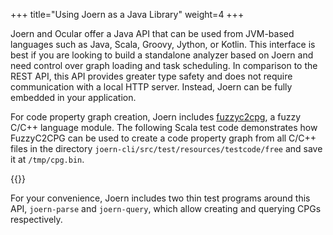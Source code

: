 +++
title="Using Joern as a Java Library"
weight=4
+++

Joern and Ocular offer a Java API that can be used from JVM-based languages such as Java, Scala, Groovy, Jython, or Kotlin. This interface is best if you are looking to build a standalone analyzer based on Joern and need control over graph loading and task scheduling. In comparison to the REST API, this API provides greater type safety and does not require communication with a local HTTP server. Instead, Joern can be fully embedded in your application.

For code property graph creation, Joern includes
[fuzzyc2cpg](https://github.com/ShiftLeftSecurity/fuzzyc2cpg), a fuzzy
C/C++ language module. The following Scala test code demonstrates how FuzzyC2CPG can be used to create a code property graph from all C/C++ files in the directory `joern-cli/src/test/resources/testcode/free` and save it at `/tmp/cpg.bin`.

{{<snippet file="src/test/scala/io/shiftleft/joern/GenerationTests.scala" language="scala">}}

For your convenience, Joern includes two thin test programs around this API, `joern-parse` and `joern-query`, which allow creating and querying CPGs respectively.
